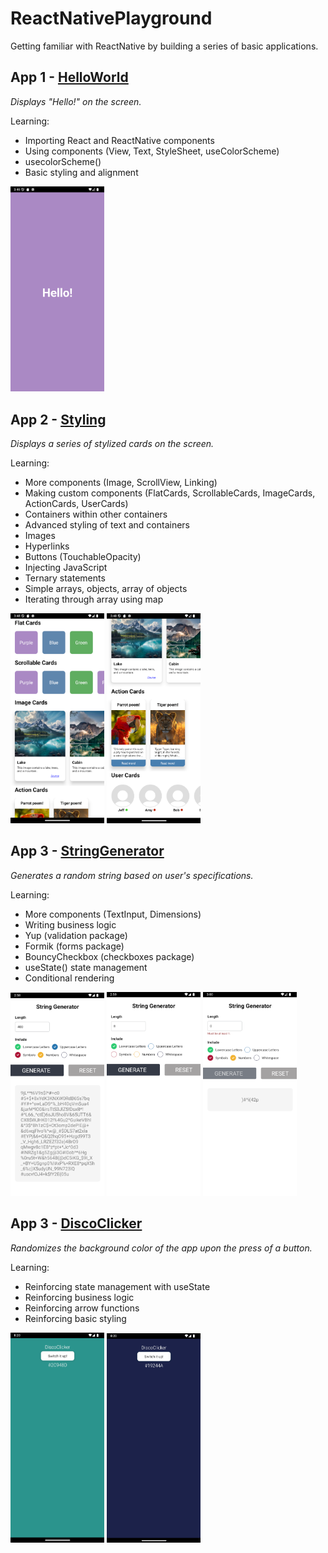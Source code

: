 # ReactNativePlayground
Getting familiar with ReactNative by building a series of basic applications.

## App 1 - [HelloWorld](App01.tsx)

*Displays "Hello!" on the screen.*

Learning:
* Importing React and ReactNative components
* Using components (View, Text, StyleSheet, useColorScheme)
* usecolorScheme()
* Basic styling and alignment

<img src="screenshots\app1.png" width="150">


## App 2 - [Styling](App02.tsx)
*Displays a series of stylized cards on the screen.*

Learning:
* More components (Image, ScrollView, Linking)
* Making custom components (FlatCards, ScrollableCards, ImageCards, ActionCards, UserCards)
* Containers within other containers
* Advanced styling of text and containers
* Images
* Hyperlinks
* Buttons (TouchableOpacity)
* Injecting JavaScript
* Ternary statements
* Simple arrays, objects, array of objects
* Iterating through array using map

<p float="left">
    <img src="screenshots\app2-1.png" width="150">
    <img src="screenshots\app2-2.png" width="150">
</p>

## App 3 - [StringGenerator](App03.tsx)
*Generates a random string based on user's specifications.*

Learning:
* More components (TextInput, Dimensions)
* Writing business logic
* Yup (validation package)
* Formik (forms package)
* BouncyCheckbox (checkboxes package)
* useState() state management
* Conditional rendering

<p float="left">
    <img src="screenshots\app3-1.png" width="150">
    <img src="screenshots\app3-2.png" width="150">
    <img src="screenshots\app3-3.png" width="150">
</p>

## App 3 - [DiscoClicker](App04.tsx)
*Randomizes the background color of the app upon the press of a button.*

Learning:
* Reinforcing state management with useState
* Reinforcing business logic
* Reinforcing arrow functions
* Reinforcing basic styling

<p float="left">
    <img src="screenshots\app4-1.png" width="150">
    <img src="screenshots\app4-2.png" width="150">
</p>


